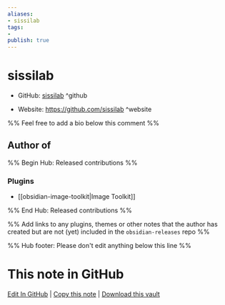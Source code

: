 ```yaml
---
aliases:
- sissilab
tags:
- 
publish: true
---
```


# sissilab

- GitHub: [sissilab](https://github.com/sissilab/) ^github
<!-- - Discord: `@` ^discord-->
- Website: <https://github.com/sissilab> ^website
<!-- - [[Publish sites|Publish site]]: ^publish-->

%% Feel free to add a bio below this comment %%


## Author of

%% Begin Hub: Released contributions %%
### Plugins
- [[obsidian-image-toolkit|Image Toolkit]]

%% End Hub: Released contributions %%

%% Add links to any plugins, themes or other notes that the author has created but are not (yet) included in the `obsidian-releases` repo %%

<!--
### Unlisted plugins
-->

<!--
### Others

- 
-->

<!--
## Sponsor this author

- [[GitHub sponsors]]: [Sponsor @sissilab on GitHub Sponsors](https://github.com/sponsors/sissilab) ^github-sponsor
- [[Buy me a coffee]]: ^buy-me-a-coffee
- [[PayPal]]: ^paypal
- [[Patreon]]: ^patreon

-->

<!--
## Follow this author

- [[YouTube Channels|On YouTube]]: ^youtube
- Twitter: ^twitter
- ...
-->

%% Hub footer: Please don't edit anything below this line %%

# This note in GitHub

<span class="git-footer">[Edit In GitHub](https://github.dev/obsidian-community/obsidian-hub/blob/main/01%20-%20Community/People/sissilab.md "git-hub-edit-note") | [Copy this note](https://raw.githubusercontent.com/obsidian-community/obsidian-hub/main/01%20-%20Community/People/sissilab.md "git-hub-copy-note") | [Download this vault](https://github.com/obsidian-community/obsidian-hub/archive/refs/heads/main.zip "git-hub-download-vault") </span>
